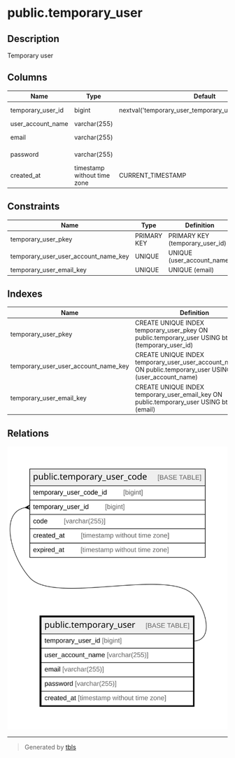 # public.temporary_user

## Description

Temporary user

## Columns

| Name              | Type                        | Default                                                   | Nullable | Children                                                    | Parents | Comment           |
| ----------------- | --------------------------- | --------------------------------------------------------- | -------- | ----------------------------------------------------------- | ------- | ----------------- |
| temporary_user_id | bigint                      | nextval('temporary_user_temporary_user_id_seq'::regclass) | false    | [public.temporary_user_code](public.temporary_user_code.md) |         | Temporary user ID |
| user_account_name | varchar(255)                |                                                           | false    |                                                             |         |                   |
| email             | varchar(255)                |                                                           | false    |                                                             |         | Email address     |
| password          | varchar(255)                |                                                           | false    |                                                             |         | Hashed password   |
| created_at        | timestamp without time zone | CURRENT_TIMESTAMP                                         | false    |                                                             |         | Create date       |

## Constraints

| Name                                 | Type        | Definition                      |
| ------------------------------------ | ----------- | ------------------------------- |
| temporary_user_pkey                  | PRIMARY KEY | PRIMARY KEY (temporary_user_id) |
| temporary_user_user_account_name_key | UNIQUE      | UNIQUE (user_account_name)      |
| temporary_user_email_key             | UNIQUE      | UNIQUE (email)                  |

## Indexes

| Name                                 | Definition                                                                                                        |
| ------------------------------------ | ----------------------------------------------------------------------------------------------------------------- |
| temporary_user_pkey                  | CREATE UNIQUE INDEX temporary_user_pkey ON public.temporary_user USING btree (temporary_user_id)                  |
| temporary_user_user_account_name_key | CREATE UNIQUE INDEX temporary_user_user_account_name_key ON public.temporary_user USING btree (user_account_name) |
| temporary_user_email_key             | CREATE UNIQUE INDEX temporary_user_email_key ON public.temporary_user USING btree (email)                         |

## Relations

![er](public.temporary_user.svg)

---

> Generated by [tbls](https://github.com/k1LoW/tbls)
